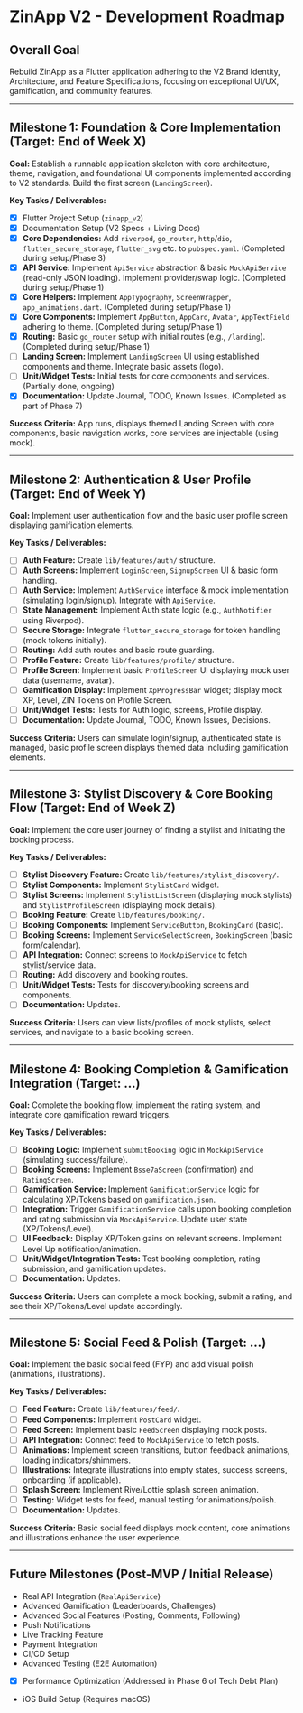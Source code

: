 # ZinApp V2 - Development Roadmap

## Overall Goal
Rebuild ZinApp as a Flutter application adhering to the V2 Brand Identity, Architecture, and Feature Specifications, focusing on exceptional UI/UX, gamification, and community features.

---

## Milestone 1: Foundation & Core Implementation (Target: End of Week X)

**Goal:** Establish a runnable application skeleton with core architecture, theme, navigation, and foundational UI components implemented according to V2 standards. Build the first screen (`LandingScreen`).

**Key Tasks / Deliverables:**
*   [x] Flutter Project Setup (`zinapp_v2`)
*   [x] Documentation Setup (V2 Specs + Living Docs)
*   [x] **Core Dependencies:** Add `riverpod`, `go_router`, `http`/`dio`, `flutter_secure_storage`, `flutter_svg` etc. to `pubspec.yaml`. (Completed during setup/Phase 3)
*   [x] **API Service:** Implement `ApiService` abstraction & basic `MockApiService` (read-only JSON loading). Implement provider/swap logic. (Completed during setup/Phase 1)
*   [x] **Core Helpers:** Implement `AppTypography`, `ScreenWrapper`, `app_animations.dart`. (Completed during setup/Phase 1)
*   [x] **Core Components:** Implement `AppButton`, `AppCard`, `Avatar`, `AppTextField` adhering to theme. (Completed during setup/Phase 1)
*   [x] **Routing:** Basic `go_router` setup with initial routes (e.g., `/landing`). (Completed during setup/Phase 1)
*   [ ] **Landing Screen:** Implement `LandingScreen` UI using established components and theme. Integrate basic assets (logo).
*   [ ] **Unit/Widget Tests:** Initial tests for core components and services. (Partially done, ongoing)
*   [x] **Documentation:** Update Journal, TODO, Known Issues. (Completed as part of Phase 7)

**Success Criteria:** App runs, displays themed Landing Screen with core components, basic navigation works, core services are injectable (using mock).

---

## Milestone 2: Authentication & User Profile (Target: End of Week Y)

**Goal:** Implement user authentication flow and the basic user profile screen displaying gamification elements.

**Key Tasks / Deliverables:**
*   [ ] **Auth Feature:** Create `lib/features/auth/` structure.
*   [ ] **Auth Screens:** Implement `LoginScreen`, `SignupScreen` UI & basic form handling.
*   [ ] **Auth Service:** Implement `AuthService` interface & mock implementation (simulating login/signup). Integrate with `ApiService`.
*   [ ] **State Management:** Implement Auth state logic (e.g., `AuthNotifier` using Riverpod).
*   [ ] **Secure Storage:** Integrate `flutter_secure_storage` for token handling (mock tokens initially).
*   [ ] **Routing:** Add auth routes and basic route guarding.
*   [ ] **Profile Feature:** Create `lib/features/profile/` structure.
*   [ ] **Profile Screen:** Implement basic `ProfileScreen` UI displaying mock user data (username, avatar).
*   [ ] **Gamification Display:** Implement `XpProgressBar` widget; display mock XP, Level, ZIN Tokens on Profile Screen.
*   [ ] **Unit/Widget Tests:** Tests for Auth logic, screens, Profile display.
*   [ ] **Documentation:** Update Journal, TODO, Known Issues, Decisions.

**Success Criteria:** Users can simulate login/signup, authenticated state is managed, basic profile screen displays themed data including gamification elements.

---

## Milestone 3: Stylist Discovery & Core Booking Flow (Target: End of Week Z)

**Goal:** Implement the core user journey of finding a stylist and initiating the booking process.

**Key Tasks / Deliverables:**
*   [ ] **Stylist Discovery Feature:** Create `lib/features/stylist_discovery/`.
*   [ ] **Stylist Components:** Implement `StylistCard` widget.
*   [ ] **Stylist Screens:** Implement `StylistListScreen` (displaying mock stylists) and `StylistProfileScreen` (displaying mock details).
*   [ ] **Booking Feature:** Create `lib/features/booking/`.
*   [ ] **Booking Components:** Implement `ServiceButton`, `BookingCard` (basic).
*   [ ] **Booking Screens:** Implement `ServiceSelectScreen`, `BookingScreen` (basic form/calendar).
*   [ ] **API Integration:** Connect screens to `MockApiService` to fetch stylist/service data.
*   [ ] **Routing:** Add discovery and booking routes.
*   [ ] **Unit/Widget Tests:** Tests for discovery/booking screens and components.
*   [ ] **Documentation:** Updates.

**Success Criteria:** Users can view lists/profiles of mock stylists, select services, and navigate to a basic booking screen.

---

## Milestone 4: Booking Completion & Gamification Integration (Target: ...)

**Goal:** Complete the booking flow, implement the rating system, and integrate core gamification reward triggers.

**Key Tasks / Deliverables:**
*   [ ] **Booking Logic:** Implement `submitBooking` logic in `MockApiService` (simulating success/failure).
*   [ ] **Booking Screens:** Implement `Bsse7aScreen` (confirmation) and `RatingScreen`.
*   [ ] **Gamification Service:** Implement `GamificationService` logic for calculating XP/Tokens based on `gamification.json`.
*   [ ] **Integration:** Trigger `GamificationService` calls upon booking completion and rating submission via `MockApiService`. Update user state (XP/Tokens/Level).
*   [ ] **UI Feedback:** Display XP/Token gains on relevant screens. Implement Level Up notification/animation.
*   [ ] **Unit/Widget/Integration Tests:** Test booking completion, rating submission, and gamification updates.
*   [ ] **Documentation:** Updates.

**Success Criteria:** Users can complete a mock booking, submit a rating, and see their XP/Tokens/Level update accordingly.

---

## Milestone 5: Social Feed & Polish (Target: ...)

**Goal:** Implement the basic social feed (FYP) and add visual polish (animations, illustrations).

**Key Tasks / Deliverables:**
*   [ ] **Feed Feature:** Create `lib/features/feed/`.
*   [ ] **Feed Components:** Implement `PostCard` widget.
*   [ ] **Feed Screen:** Implement basic `FeedScreen` displaying mock posts.
*   [ ] **API Integration:** Connect feed to `MockApiService` to fetch posts.
*   [ ] **Animations:** Implement screen transitions, button feedback animations, loading indicators/shimmers.
*   [ ] **Illustrations:** Integrate illustrations into empty states, success screens, onboarding (if applicable).
*   [ ] **Splash Screen:** Implement Rive/Lottie splash screen animation.
*   [ ] **Testing:** Widget tests for feed, manual testing for animations/polish.
*   [ ] **Documentation:** Updates.

**Success Criteria:** Basic social feed displays mock content, core animations and illustrations enhance the user experience.

---

## Future Milestones (Post-MVP / Initial Release)
*   Real API Integration (`RealApiService`)
*   Advanced Gamification (Leaderboards, Challenges)
*   Advanced Social Features (Posting, Comments, Following)
*   Push Notifications
*   Live Tracking Feature
*   Payment Integration
*   CI/CD Setup
*   Advanced Testing (E2E Automation)
*   [x] Performance Optimization (Addressed in Phase 6 of Tech Debt Plan)
*   iOS Build Setup (Requires macOS)
